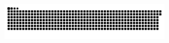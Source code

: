 <picture>
  <source media="(prefers-color-scheme: dark)" srcset="https://raw.githubusercontent.com/MarineHakobyan/MarineHakobyan/eb0b3723b5e0cd3bbc9b8ad7fb8766035f18890b/github-contribution-grid-snake-dark.svg" />
  <source media="(prefers-color-scheme: light)" srcset="https://raw.githubusercontent.com/MarineHakobyan/MarineHakobyan/eb0b3723b5e0cd3bbc9b8ad7fb8766035f18890b/github-contribution-grid-snake.svg" />
  <img alt="github-snake" src="https://raw.githubusercontent.com/MarineHakobyan/MarineHakobyan/eb0b3723b5e0cd3bbc9b8ad7fb8766035f18890b/github-contribution-grid-snake-dark.svg" />
</picture>

